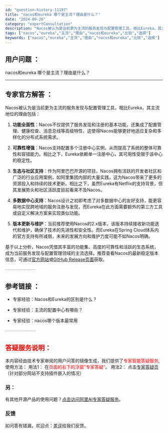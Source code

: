 ```yaml
---
id: "question-history-11197"
title: "nacos和eureka 哪个是主流？理由是什么？"
date: "2024-09-26"
category: "expertConsultation"
description: "Nacos被认为是当前更为主流的服务发现与配置管理工具，相比Eureka，其主流地位的理由包括：1. **功能全面性**：Nacos不仅提供了服务发现和注册的基本功能，还集成了配置管理、健康检查、消息总线等高级特性，这使得Nacos能够更好地适应复杂和多样化的分布式系统需求。2. **可靠性增强**"
tags: ["nacos","eureka","主流","理由","nacos和eureka","比较","选择"]
keywords: ["nacos","eureka","主流","理由","nacos和eureka","比较","选择"]
---
```


## 用户问题 ： 
 nacos和eureka 哪个是主流？理由是什么？  

---------------
## 专家官方解答 ：

Nacos被认为是当前更为主流的服务发现与配置管理工具，相比Eureka，其主流地位的理由包括：

1. **功能全面性**：Nacos不仅提供了服务发现和注册的基本功能，还集成了配置管理、健康检查、消息总线等高级特性，这使得Nacos能够更好地适应复杂和多样化的分布式系统需求。

2. **可靠性增强**：Nacos支持配置多个注册中心实例，从而提高了系统的整体可靠性和容错能力。相比之下，Eureka依赖单一注册中心，其可用性受限于该中心的稳定性。

3. **生态与社区支持**：作为阿里巴巴开源的项目，Nacos拥有活跃的开发者社区和广泛的行业应用案例，如阿里集团内部的大量实践，这为Nacos带来了更多的资源投入和持续的技术更新。相比之下，虽然Eureka有Netflix的支持背景，但其发展势头和社区活跃度目前看来不及Nacos。

4. **多数据中心支持**：Nacos设计之初即考虑了对多数据中心的友好支持，能更容易地实现跨地域的服务注册与发现，而Eureka在此方面需要额外的第三方工具或自定义解决方案来实现类似功能。

5. **版本更新与维护**：当前推荐使用Nacos的2.x版本，该版本持续接收新功能迭代和维护，确保了技术的先进性和安全性。而Eureka在Spring Cloud体系内的官方支持有所减弱，未来的发展方向和维护力度可能不如Nacos明确。

基于以上分析，Nacos凭借其丰富的功能集、高度的可靠性和活跃的生态系统，成为当前服务发现与配置管理领域的主流选择。推荐查看Nacos的最新稳定版本信息，可通过[官方网站](https://nacos.io/download/nacos-server/)或[GitHub Release页面](https://github.com/alibaba/nacos/releases)获取。


<font color="#949494">---------------</font> 


## 参考链接 ：

* 专家经验：Nacos和Eureka的区别是什么？ 
 
 * 专家经验：主流的配置中心有哪些？ 
 
 * 专家经验：nacos哪个版本最常用 


 <font color="#949494">---------------</font> 
 


## <font color="#FF0000">答疑服务说明：</font> 

本内容经由技术专家审阅的用户问答的镜像生成，我们提供了<font color="#FF0000">专家智能答疑服务</font>,使用方法：
用法1： 在<font color="#FF0000">页面的右下的浮窗”专家答疑“</font>。
用法2： 点击[专家答疑页](https://answer.opensource.alibaba.com/docs/intro)（针对部分网站不支持插件嵌入的情况）
### 另：


有其他开源产品的使用问题？[点击访问阿里AI专家答疑服务](https://answer.opensource.alibaba.com/docs/intro)。
### 反馈
如问答有错漏，欢迎点：[差评](https://ai.nacos.io/user/feedbackByEnhancerGradePOJOID?enhancerGradePOJOId=13736)给我们反馈。
